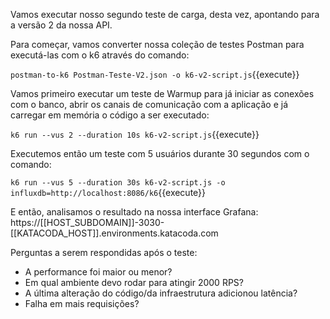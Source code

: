 Vamos executar nosso segundo teste de carga, desta vez, apontando para a versão 2 da nossa API.

Para começar, vamos converter nossa coleção de testes Postman para executá-las com o k6 através do comando:

`postman-to-k6 Postman-Teste-V2.json -o k6-v2-script.js`{{execute}}

Vamos primeiro executar um teste de Warmup para já iniciar as conexões com o banco, abrir os canais de comunicação com a aplicação e já carregar em memória o código a ser executado:

`k6 run --vus 2 --duration 10s k6-v2-script.js`{{execute}}

Executemos então um teste com 5 usuários durante 30 segundos com o comando:

`k6 run --vus 5 --duration 30s k6-v2-script.js -o influxdb=http://localhost:8086/k6`{{execute}}

E então, analisamos o resultado na nossa interface Grafana:
https://[[HOST_SUBDOMAIN]]-3030-[[KATACODA_HOST]].environments.katacoda.com

Perguntas a serem respondidas após o teste:

- A performance foi maior ou menor?
- Em qual ambiente devo rodar para atingir 2000 RPS?
- A última alteração do código/da infraestrutura adicionou latência?
- Falha em mais requisições?
